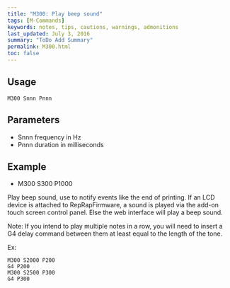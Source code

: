 ```yaml
---
title: "M300: Play beep sound" 
tags: [M-Commands]
keywords: notes, tips, cautions, warnings, admonitions
last_updated: July 3, 2016
summary: "ToDo Add Summary"
permalink: M300.html
toc: false
---
```



## Usage ##
```
M300 Snnn Pnnn
```

## Parameters ##

+ Snnn frequency in Hz
+ Pnnn duration in milliseconds

## Example ##

+ M300 S300 P1000

Play beep sound, use to notify events like the end of printing. If an LCD device is attached to RepRapFirmware, a sound is played via the add-on touch screen control panel. Else the web interface will play a beep sound.

Note: If you intend to play multiple notes in a row, you will need to insert a G4 delay command between them at least equal to the length of the tone.

Ex:

```
M300 S2000 P200
G4 P200
M300 S2500 P300
G4 P300
```
